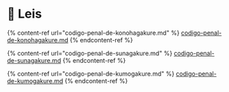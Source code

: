 # 👮 Leis

{% content-ref url="codigo-penal-de-konohagakure.md" %}
[codigo-penal-de-konohagakure.md](codigo-penal-de-konohagakure.md)
{% endcontent-ref %}

{% content-ref url="codigo-penal-de-sunagakure.md" %}
[codigo-penal-de-sunagakure.md](codigo-penal-de-sunagakure.md)
{% endcontent-ref %}

{% content-ref url="codigo-penal-de-kumogakure.md" %}
[codigo-penal-de-kumogakure.md](codigo-penal-de-kumogakure.md)
{% endcontent-ref %}
